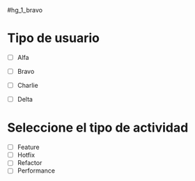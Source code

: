 #hg_1_bravo
# Tipo de usuario
- [ ] Alfa
- [ ] Bravo 
- [ ] Charlie
- [ ] Delta


# Seleccione el tipo de actividad
- [ ] Feature
- [ ] Hotfix
- [ ] Refactor
- [ ] Performance
